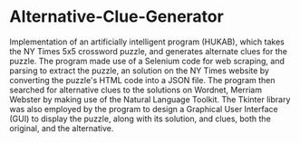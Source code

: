 # Alternative-Clue-Generator
Implementation of an artificially intelligent program (HUKAB), which takes the NY Times 5x5 crossword puzzle, and generates alternate clues for the puzzle. The program made use of a Selenium code for web scraping, and parsing to extract the puzzle, an solution on the NY Times website by converting the puzzle's HTML code into a JSON file. The program then searched for alternative clues to the solutions on Wordnet, Merriam Webster by making use of the Natural Language Toolkit. The Tkinter library was also employed by the program to design a Graphical User Interface (GUI) to display the puzzle, along with its solution, and clues, both the original, and the alternative.
